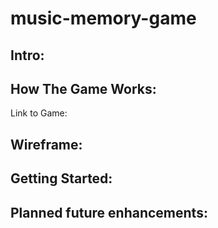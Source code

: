 # music-memory-game

## Intro:

## How The Game Works:
Link to Game:

## Wireframe: 

## Getting Started:

## Planned future enhancements:

